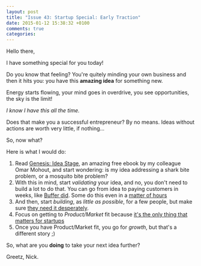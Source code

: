 ```yaml
---
layout: post
title: "Issue 43: Startup Special: Early Traction"
date: 2015-01-12 15:38:32 +0100
comments: true
categories: 
---
```

Hello there,

I have something special for you today! 

Do you know that feeling? You're quitely minding your own business and then it hits you: you have this **amazing idea** for something new. 

Energy starts flowing, your mind goes in overdrive, you see opportunities, the sky is the limit!

*I know I have this all the time.*

Does that make you a successful entrepreneur? By no means. Ideas without actions are worth very little, if nothing...

So, now what?

Here is what I would do:

1. Read [Genesis: Idea Stage](http://www.slideshare.net/omohout/genesis-43234459), an amazing free ebook by my colleague Omar Mohout, and start wondering: is my idea addressing a shark bite problem, or a mosquito bite problem?
2. With this in mind, start *validating* your idea, and no, you don't need to build a lot to do that. You can go from idea to paying customers in weeks, like [Buffer did](https://blog.bufferapp.com/idea-to-paying-customers-in-7-weeks-how-we-did-it). Some do this even in a [matter of hours](https://medium.com/@jibly/how-producthunt-helped-me-go-from-no-idea-to-profitable-in-15-hours-including-6-hours-of-sleep-9398ff0bc55d)
3. And then, start *building*, as *little as possible*, for a few people, but make sure [they need it desperately](http://www.inc.com/rahul-varshneya/build-a-product-that-only-a-few-people-want-desperately.html).
4. Focus on getting to *Product/Market* fit because [it's the only thing that matters for startups](https://www.linkedin.com/pulse/marc-andreessen-product-market-fit-startups-marc-andreessen)
5. Once you have Product/Market fit, you go for *growth*, but that's a different story ;)

So, what are you **doing** to take your next idea further? 

Greetz,
Nick.




